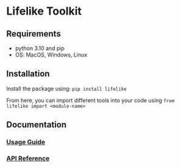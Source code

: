 # Lifelike Toolkit
## Requirements
- python 3.10 and pip
- OS: MacOS, Windows, Linux

## Installation
Install the package using: `pip install lifelike`

From here, you can import different tools into your code using `from lifelike import <module-name>`

## Documentation
### [Usage Guide](usage)
### [API Reference](modules)
